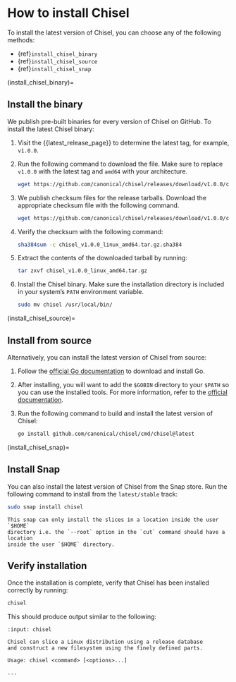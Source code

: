 # How to install Chisel

To install the latest version of Chisel, you can choose any of the following
methods:

- {ref}`install_chisel_binary`
- {ref}`install_chisel_source`
- {ref}`install_chisel_snap`


(install_chisel_binary)=
## Install the binary

We publish pre-built binaries for every version of Chisel on GitHub. To install
the latest Chisel binary:

1. Visit the {{latest_release_page}} to determine the latest tag, for example,
   `v1.0.0`.

2. Run the following command to download the file. Make sure to replace
   `v1.0.0` with the latest tag and `amd64` with your architecture.
   ```sh
   wget https://github.com/canonical/chisel/releases/download/v1.0.0/chisel_v1.0.0_linux_amd64.tar.gz
   ```

3. We publish checksum files for the release tarballs. Download the appropriate
   checksum file with the following command.
   ```sh
   wget https://github.com/canonical/chisel/releases/download/v1.0.0/chisel_v1.0.0_linux_amd64.tar.gz.sha384
   ```

4. Verify the checksum with the following command:
   ```sh
   sha384sum -c chisel_v1.0.0_linux_amd64.tar.gz.sha384
   ```

5. Extract the contents of the downloaded tarball by running:
   ```sh
   tar zxvf chisel_v1.0.0_linux_amd64.tar.gz
   ```

6. Install the Chisel binary. Make sure the installation directory is included
   in your system’s `PATH` environment variable.
   ```sh
   sudo mv chisel /usr/local/bin/
   ```


(install_chisel_source)=
## Install from source

Alternatively, you can install the latest version of Chisel from source:

1. Follow the [official Go documentation](https://go.dev/doc/install) to
   download and install Go.

2. After installing, you will want to add the `$GOBIN` directory to your
   `$PATH` so you can use the installed tools. For more information, refer to
   the [official documentation](https://go.dev/doc/install/source#environment).

3. Run the following command to build and install the latest version of Chisel:
   ```sh
   go install github.com/canonical/chisel/cmd/chisel@latest
   ```


(install_chisel_snap)=
## Install Snap

You can also install the latest version of Chisel from the Snap store. Run the
following command to install from the `latest/stable` track:

```sh
sudo snap install chisel
```

```{note}
This snap can only install the slices in a location inside the user `$HOME`
directory i.e. the `--root` option in the `cut` command should have a location
inside the user `$HOME` directory.
```


## Verify installation

Once the installation is complete, verify that Chisel has been installed
correctly by running:

```sh
chisel
```

This should produce output similar to the following:

```{terminal}
:input: chisel

Chisel can slice a Linux distribution using a release database
and construct a new filesystem using the finely defined parts.

Usage: chisel <command> [<options>...]

...
```
